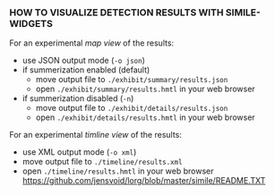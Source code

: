 ### HOW TO VISUALIZE DETECTION RESULTS WITH SIMILE-WIDGETS


For an experimental *map view* of the results:

* use JSON output mode (`-o json`)
* if summerization enabled (default)
  * move output file to `./exhibit/summary/results.json`
  * open `./exhibit/summary/results.hmtl` in your web browser
* if summerization disabled (`-n`)
  * move output file to `./exhibit/details/results.json`
  * open `./exhibit/details/results.hmtl` in your web browser


For an experimental *timline view* of the results:

* use XML output mode (`-o xml`)
* move output file to `./timeline/results.xml`
* open `./timeline/results.hmtl` in your web browser https://github.com/jensvoid/lorg/blob/master/simile/README.TXT
